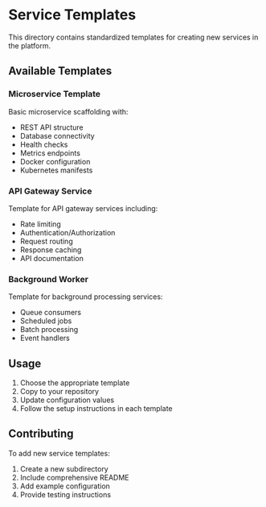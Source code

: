 # Service Templates

This directory contains standardized templates for creating new services in the platform.

## Available Templates

### Microservice Template
Basic microservice scaffolding with:
- REST API structure
- Database connectivity
- Health checks
- Metrics endpoints
- Docker configuration
- Kubernetes manifests

### API Gateway Service
Template for API gateway services including:
- Rate limiting
- Authentication/Authorization
- Request routing
- Response caching
- API documentation

### Background Worker
Template for background processing services:
- Queue consumers
- Scheduled jobs
- Batch processing
- Event handlers

## Usage

1. Choose the appropriate template
2. Copy to your repository
3. Update configuration values
4. Follow the setup instructions in each template

## Contributing

To add new service templates:
1. Create a new subdirectory
2. Include comprehensive README
3. Add example configuration
4. Provide testing instructions
